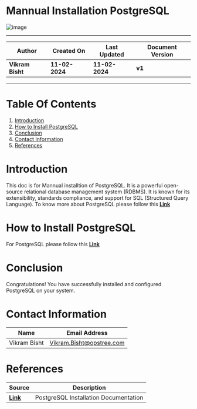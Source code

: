 
# Mannual Installation PostgreSQL

![image](https://github.com/avengers-p7/Documentation/assets/79625874/c1aaa3c1-e6e5-4724-ac0a-e855906c8524)



***

| **Author** | **Created On** | **Last Updated** | **Document Version** |
| ---------- | -------------- | ---------------- | -------------------- |
| **Vikram Bisht** | **11-02-2024** | **11-02-2024** | **v1** |

***
# Table Of Contents

1. [Introduction](#Introduction)
2. [How to Install PostgreSQL](#How-to-Install-PostgreSQL)
3. [Conclusion](#conclusion)
4. [Contact Information](#contact-information)
5. [References](#References)


# Introduction


This doc is for Mannual installtion of PostgreSQL. It is a powerful open-source relational database management system (RDBMS). It is known for its extensibility, standards compliance, and support for SQL (Structured Query Language). 
To know more about PostgreSQL please follow this **[Link](https://github.com/avengers-p7/Documentation/blob/main/OT%20Micro%20Services/Software/PostgresSQL/README.md)**

# How to Install PostgreSQL
For PostgreSQL please follow this **[Link](https://github.com/avengers-p7/Documentation/blob/main/OT%20Micro%20Services/Software/PostgresSQL/README.md)**


# Conclusion
Congratulations! You have successfully installed and configured PostgreSQL on your system. 


# Contact Information

|  Name                     |        	Email Address         |
| ------------              | --------------------------------|
| Vikram Bisht              |  Vikram.Bisht@opstree.com       |  

# References

|  Source                                                                                 |        Description      |
| ------------                                                                            | ----------------------- |
|  **[Link](https://github.com/avengers-p7/Documentation/blob/main/OT%20Micro%20Services/Software/PostgresSQL/README.md)**                                               | PostgreSQL Installation Documentation    |  
